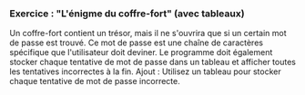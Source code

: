 ### Exercice : "L'énigme du coffre-fort" (avec tableaux)

Un coffre-fort contient un trésor, mais il ne s'ouvrira que si un certain mot de passe est trouvé. Ce
mot de passe est une chaîne de caractères spécifique que l'utilisateur doit deviner. Le programme
doit également stocker chaque tentative de mot de passe dans un tableau et afficher toutes les
tentatives incorrectes à la fin.
Ajout : Utilisez un tableau pour stocker chaque tentative de mot de passe incorrecte.
